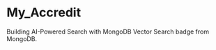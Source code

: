 # My_Accredit
Building AI-Powered Search with MongoDB Vector Search badge from MongoDB. 
<div data-iframe-width="150" data-iframe-height="270" data-share-badge-id="aae9959f-91ef-467e-838a-ba275d7338d4" data-share-badge-host="https://www.credly.com"></div><script type="text/javascript" async src="//cdn.credly.com/assets/utilities/embed.js"></script>
